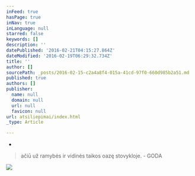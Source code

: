 ```yaml
---
inFeed: true
hasPage: true
inNav: true
inLanguage: null
starred: false
keywords: []
description: ''
datePublished: '2016-02-21T04:15:27.864Z'
dateModified: '2016-02-19T06:29:32.734Z'
title: ''
author: []
sourcePath: _posts/2016-02-15-c2a4a8f4-015a-41cd-97f0-660d985b2a51.md
published: true
authors: []
publisher:
  name: null
  domain: null
  url: null
  favicon: null
url: atsiliepimai/index.html
_type: Article

---
```

-

> ačiū už ramybės ir vidinės taikos oazę stovykloje. - GODA

![](https://s3-us-west-2.amazonaws.com/the-grid-img/p/68cba7c55aa42e44fc47711760a1d97b5713ad9e.jpg)